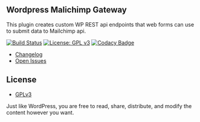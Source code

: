 ## Wordpress Malichimp Gateway

This plugin creates custom WP REST api endpoints that web forms can use to submit data to Mailchimp api.

[![Build Status](https://travis-ci.com/m4v1/wp-mailchimp-gw.svg?branch=master)](https://travis-ci.com/m4v1/wp-mailchimp-gw) [![License: GPL v3](https://img.shields.io/badge/License-GPLv3-blue.svg)](https://www.gnu.org/licenses/gpl-3.0) [![Codacy Badge](https://api.codacy.com/project/badge/Grade/5a998cf09fc0417582e79546b7714316)](https://www.codacy.com/app/marco.vivi/wp-mailchimp-gw?utm_source=github.com&amp;utm_medium=referral&amp;utm_content=m4v1/wp-mailchimp-gw&amp;utm_campaign=Badge_Grade)

  * [Changelog](https://github.com/m4v1/wp-mailchimp-gw/blob/master/CHANGELOG.md)
  * [Open Issues](https://github.com/m4v1/wp-mailchimp-gw/issues)

## License

- [GPLv3](https://github.com/m4v1/wp-mailchimp-gw/blob/master/LICENSE.md)

Just like WordPress, you are free to read, share, distribute, and modify the content however you want.
